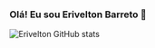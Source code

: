 ### Olá! Eu sou Erivelton Barreto 👋

![Erivelton GitHub stats](https://github-readme-stats.vercel.app/api?username=Eriveltoon&show_icons=true&theme=radical)
